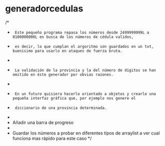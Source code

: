 # generadorcedulas
/*
 * 		Este pequeño programa repasa los números desde 2499999999L a 0100000000L en busca de los números de cédula validos,
 * 		es decir, lo que cumplan el argoritmo son guardados en un txt, buenisimo para usarlo en ataques de fuerza bruta.
 * 		
 * 		La validación de la provincia y la del número de digitos se han omitido en éste generador por obvias razones.
 * 		
 * 		En un futuro quisiera hacerlo orientado a objetos y crearle una pequeña interfaz gráfica que, por ejemplo nos genere el 
 * 		diccionario de una provincia determinada.
 *    
 *    Añadir una barra de progreso
 *
 *    Guardar los números a probar en diferentes tipos de arraylist a ver cual funciona mas rápido para este caso
 */

